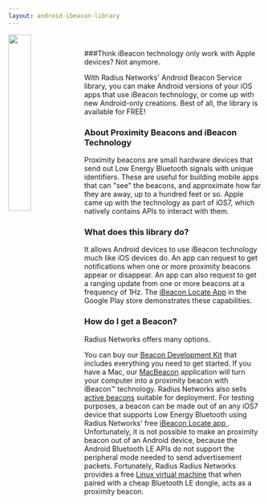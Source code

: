 ```yaml
---
layout: android-ibeacon-library
---
```



<img src="images/ibeacon.png" style="display:block; float:left; width:30%"/>
<p style="height:15px"></p>

###Think iBeacon technology only work with Apple devices?  Not anymore.

With Radius Networks' Android Beacon Service library, you can make Android versions of your iOS apps that use iBeacon technology, or come up with new Android-only creations.  Best of all, the library is available for FREE!

### About Proximity Beacons and iBeacon Technology

Proximity beacons are small hardware devices that send out Low Energy Bluetooth signals with unique identifiers.
These are useful for building mobile apps that can "see" the beacons, and approximate how far they are away,
up to a hundred feet or so.
Apple came up with the technology as part of iOS7, which natively contains APIs to interact with them.

### What does this library do?

It allows Android devices to use iBeacon technology much like iOS devices do.  An app can request to get notifications when one
or more proximity beacons appear or disappear.  An app can also request to get a ranging update from one or more beacons
at a frequency of 1Hz.  The [iBeacon Locate App](https://play.google.com/store/apps/details?id=com.radiusnetworks.ibeaconlocate&hl=en) in the Google Play store demonstrates these capabilities.

### How do I get a Beacon?

Radius Networks offers many options.

You can buy our [Beacon Development Kit](http://developer.radiusnetworks.com/ibeacon/ibeacon-development-kit.html) that includes everything you need to get started.  If you have a Mac, our [MacBeacon](http://www.radiusnetworks.com/macbeacon-app.html) application will turn your computer into a proximity beacon with iBeacon™ technology.
Radius Networks also sells [active beacons](http://www.radiusnetworks.com/ibeacon/buy-beacons.html) suitable for deployment.   For testing purposes, a beacon can be made out of an any iOS7 device that supports Low Energy Bluetooth using
Radius Networks' free [iBeacon Locate app ](https://itunes.apple.com/us/app/ibeacon-locate/id738709014).
Unfortunately, it is not possible to make an proximity beacon out of an Android device, because the Android Bluetooth LE APIs do not support the peripheral mode needed  to send advertisement packets.  Fortunately, Radius
Radius Networks provides a free [Linux virtual machine](http://developer.radiusnetworks.com/ibeacon/virtual.html) that when paired with a cheap Bluetooth LE dongle, acts as a proximity beacon.

